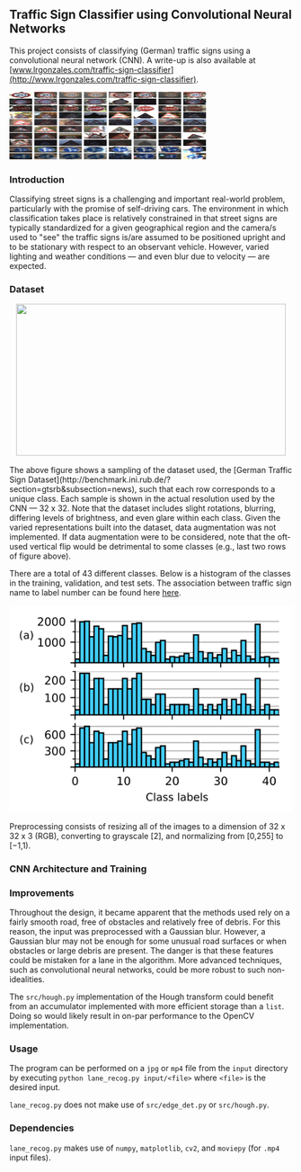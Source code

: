 ## Traffic Sign Classifier using Convolutional Neural Networks
This project consists of classifying (German) traffic signs using a convolutional neural network (CNN). A write-up is also available at [www.lrgonzales.com/traffic-sign-classifier](http://www.lrgonzales.com/traffic-sign-classifier).

<p>
  <img src="./figs/dataset-sampling.png" class="centerImage" alt="CH Logo" height="120" width="350">
  <!---<img src="./figs/dataset-sampling.png" alt="Logo">--->
</p>


### Introduction
Classifying street signs is a challenging and important real-world problem, particularly with the promise of self-driving cars. The environment in which classification takes place is relatively constrained in that street signs are typically standardized for a given geographical region and the camera/s used to "see" the traffic signs is/are assumed to be positioned upright and to be stationary with respect to an observant vehicle. However, varied lighting and weather conditions — and even blur due to velocity — are expected.

### Dataset
<p align="center">
  <img src="https://user-images.githubusercontent.com/4633154/38846095-7fe42122-41c8-11e8-9755-01c13528094b.jpg" width="480px" height="270px"/>
</p>
The above figure shows a sampling of the dataset used, the [German Traffic Sign Dataset](http://benchmark.ini.rub.de/?section=gtsrb&subsection=news), such that each row corresponds to a unique class. Each sample is shown in the actual resolution used by the CNN — 32 x 32. Note that the dataset includes slight rotations, blurring, differing levels of brightness, and even glare within each class. Given the varied representations built into the dataset, data augmentation was not implemented. If data augmentation were to be considered, note that the oft-used vertical flip would be detrimental to some classes (e.g., last two rows of figure above).

There are a total of 43 different classes. Below is a histogram of the classes in the training, validation, and test sets. The association between traffic sign name to label number can be found here [here](http://benchmark.ini.rub.de/?section=gtsrb&subsection=news).

<p align="center">
<img src="./figs/histogram.svg">
</p>

Preprocessing consists of resizing all of the images to a dimension of 32 x 32 x 3 (RGB), converting to grayscale [2], and normalizing from [0,255] to [−1,1).

### CNN Architecture and Training


### Improvements
Throughout the design, it became apparent that the methods used rely on a fairly smooth road, free of obstacles and relatively free of debris. For this reason, the input was preprocessed with a Gaussian blur. However, a Gaussian blur may not be enough for some unusual road surfaces or when obstacles or large debris are present. The danger is that these features could be mistaken for a lane in the algorithm. More advanced techniques, such as convolutional neural networks, could be more robust to such non-idealities.

The `src/hough.py` implementation of the Hough transform could benefit from an accumulator implemented with more efficient storage than a `list`. Doing so would likely result in on-par performance to the OpenCV implementation.

### Usage
The program can be performed on a `jpg` or `mp4` file from the `input` directory by executing `python lane_recog.py input/<file>` where `<file>` is the desired input.

`lane_recog.py` does not make use of `src/edge_det.py` or `src/hough.py`.

### Dependencies
`lane_recog.py` makes use of `numpy`, `matplotlib`, `cv2`, and `moviepy` (for `.mp4` input files).
